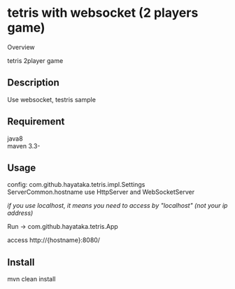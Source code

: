 tetris with websocket (2 players game)
====

Overview

 tetris 2player game

## Description

Use websocket, testris sample


## Requirement

java8  
maven 3.3-  


## Usage

config: com.github.hayataka.tetris.impl.Settings  
ServerCommon.hostname use HttpServer and WebSocketServer  

*if you use localhost, it means you need to access by "localhost" (not your ip address)*


Run -> com.github.hayataka.tetris.App  

access  http://{hostname}:8080/  

## Install

mvn clean install
